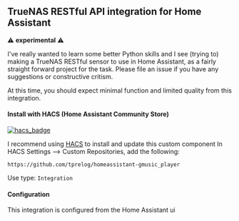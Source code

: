 ## TrueNAS RESTful API integration for Home Assistant

:warning: **experimental** :warning:

I've really wanted to learn some better Python skills and I see (trying to) making a TrueNAS RESTful sensor to use in Home Assistant, as a fairly straight forward project for the task. Please file an issue if you have any suggestions or constructive critism.

At this time, you should expect minimal function and limited quality from this integration. 

#### Install with HACS (Home Assistant Community Store)

[![hacs_badge](https://img.shields.io/badge/HACS-Custom-orange.svg)](https://github.com/custom-components/hacs)

I recommend using [HACS](https://github.com/custom-components/hacs#hacs-home-assistant-community-store) to install and update this custom component
In HACS Settings --> Custom Repositories, add the following:
    
    https://github.com/tprelog/homeassistant-gmusic_player

Use type: `Integration`


#### Configuration

This integration is configured from the Home Assistant ui
